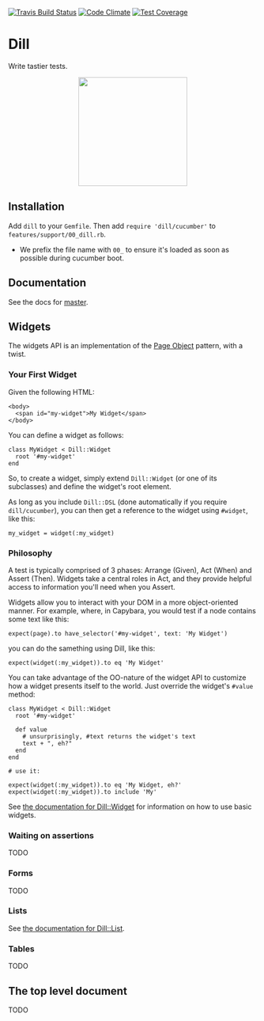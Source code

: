 [![Travis Build Status](https://travis-ci.org/mojotech/dill.svg?branch=master)](https://travis-ci.org/mojotech/dill)
[![Code Climate](https://codeclimate.com/github/mojotech/dill/badges/gpa.svg)](https://codeclimate.com/github/mojotech/dill)
[![Test Coverage](https://codeclimate.com/github/mojotech/dill/badges/coverage.svg)](https://codeclimate.com/github/mojotech/dill)

# Dill
Write tastier tests.

<center>
<img height="220px" src="https://raw.github.com/mojotech/dill/master/dill_logo.png"/>
</center>

## Installation

Add `dill` to your `Gemfile`. Then add `require 'dill/cucumber'` to `features/support/00_dill.rb`.

- We prefix the file name with `00_` to ensure it's loaded as soon as possible during cucumber boot.

## Documentation

See the docs for [master](http://rubydoc.info/github/mojotech/dill/master/frames).

## Widgets

The widgets API is an implementation of the
[Page Object](http://martinfowler.com/bliki/PageObject.html) pattern, with a twist.

### Your First Widget

Given the following HTML:

    <body>
      <span id="my-widget">My Widget</span>
    </body>

You can define a widget as follows:

    class MyWidget < Dill::Widget
      root '#my-widget'
    end

So, to create a widget, simply extend `Dill::Widget` (or one of its subclasses)
and define the widget's root element.

As long as you include `Dill::DSL` (done automatically if you require
`dill/cucumber`), you can then get a reference to the widget using `#widget`,
like this:

    my_widget = widget(:my_widget)

### Philosophy

A test is typically comprised of 3 phases: Arrange (Given), Act
(When) and Assert (Then). Widgets take a central roles in Act, and they provide helpful access to information you'll need when you Assert.

Widgets allow you to interact with your DOM in a more object-oriented manner. For example,
where, in Capybara, you would test if a node contains some text like this:

    expect(page).to have_selector('#my-widget', text: 'My Widget')

you can do the samething using Dill, like this:

    expect(widget(:my_widget)).to eq 'My Widget'

You can take advantage of the OO-nature of the widget API to customize how a
widget presents itself to the world. Just override the widget's `#value` method:

    class MyWidget < Dill::Widget
      root '#my-widget'

      def value
        # unsurprisingly, #text returns the widget's text
        text + ", eh?"
      end
    end

    # use it:

    expect(widget(:my_widget)).to eq 'My Widget, eh?'
    expect(widget(:my_widget)).to include 'My'

See
[the documentation for Dill::Widget](http://rubydoc.info/github/mojotech/dill/master/Dill/Widget)
for information on how to use basic widgets.

### Waiting on assertions

TODO

### Forms

TODO

### Lists

See [the documentation for Dill::List](http://rubydoc.info/github/mojotech/dill/master/Dill/List).

### Tables

TODO

## The top level document

TODO
